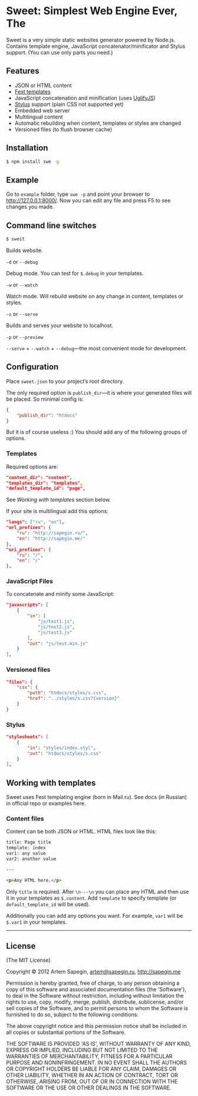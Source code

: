 # Sweet: Simplest Web Engine Ever, The

Sweet is a very simple static websites generator powered by Node.js. Contains template engine, JavaScript concatenator/minificator and Stylus support. (You can use only parts you need.)


## Features

  - JSON or HTML content
  - [Fest templates](https://github.com/mailru/fest)
  - JavaScript concatenation and minification (uses [UglifyJS](https://github.com/mishoo/UglifyJS))
  - [Stylus](https://github.com/LearnBoost/stylus) support (plain CSS not supported yet)
  - Embedded web server
  - Multilingual content
  - Automatic rebuilding when content, templates or styles are changed
  - Versioned files (to flush browser cache)


## Installation

```bash
$ npm install swe -g
```


## Example

Go to `example` folder, type `swe -p` and point your browser to http://127.0.0.1:8000/. Now you can edit any file and press F5 to see changes you made.


## Command line switches

```bash
$ sweit
```

Builds website.

`-d` or `--debug`

Debug mode. You can test for `$.debug` in your templates.

`-w` or `--watch`

Watch mode. Will rebuild website on any change in content, templates or styles.

`-s` or `--serve`

Builds and serves your website to localhost.

`-p` or `--preview`

`--serve` + `--watch` + `--debug`—the most convenient mode for development.


## Configuration

Place `sweet.json` to your project’s root directory.

The only required option is `publish_dir`—it is where your generated files will be placed. So minimal config is:

```json
{
	"publish_dir": "htdocs"
}
```

But it is of course useless :) You should add any of the following groups of options.

### Templates

Required options are:

```json
"content_dir": "content",
"templates_dir": "templates",
"default_template_id": "page",
```

See *Working with templates* section below.

If your site is multilingual add this options:

```json
"langs": ["ru", "en"],
"url_prefixes": {
	"ru": "http://sapegin.ru/",
	"en": "http://sapegin.me/"
},
"uri_prefixes": {
	"ru": "/",
	"en": "/"
},
```

### JavaScript Files

To concatenate and minify some JavaScript:

```json
"javascripts": [
	{
		"in": [
			"js/test1.js",
			"js/test2.js",
			"js/test3.js"
		],
		"out": "js/test.min.js"
	}
],
```

### Versioned files

```json
"files": {
	"css": {
		"path": "htdocs/styles/s.css",
		"href": "../styles/s.css?{version}"
	}
}
```

### Stylus 

```json
"stylesheets": [
	{
		"in": "styles/index.styl",
		"out": "htdocs/styles/s.css"
	}
],
```

## Working with templates

Sweet uses Fest templating engine (born in Mail.ru). See docs (in Russian) in official repo or examples here.

### Content files

Content can be both JSON or HTML. HTML files look like this:

```html
title: Page title
template: index
var1: any value
var2: another value

---

<p>Any HTML here.</p>
```

Only `title` is required. After `\n---\n` you can place any HTML and then use it in your templates as `$.content`. Add `template` to specify template (or `default_template_id` will be used).

Additionally you can add any options you want. For example, `var1` will be `$.var1` in your templates.

---

## License 

(The MIT License)

Copyright © 2012 Artem Sapegin, artem@sapegin.ru, http://sapegin.me

Permission is hereby granted, free of charge, to any person obtaining
a copy of this software and associated documentation files (the
'Software'), to deal in the Software without restriction, including
without limitation the rights to use, copy, modify, merge, publish,
distribute, sublicense, and/or sell copies of the Software, and to
permit persons to whom the Software is furnished to do so, subject to
the following conditions:

The above copyright notice and this permission notice shall be
included in all copies or substantial portions of the Software.

THE SOFTWARE IS PROVIDED 'AS IS', WITHOUT WARRANTY OF ANY KIND,
EXPRESS OR IMPLIED, INCLUDING BUT NOT LIMITED TO THE WARRANTIES OF
MERCHANTABILITY, FITNESS FOR A PARTICULAR PURPOSE AND NONINFRINGEMENT.
IN NO EVENT SHALL THE AUTHORS OR COPYRIGHT HOLDERS BE LIABLE FOR ANY
CLAIM, DAMAGES OR OTHER LIABILITY, WHETHER IN AN ACTION OF CONTRACT,
TORT OR OTHERWISE, ARISING FROM, OUT OF OR IN CONNECTION WITH THE
SOFTWARE OR THE USE OR OTHER DEALINGS IN THE SOFTWARE.
